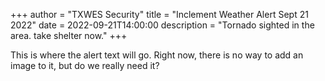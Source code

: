 +++
author = "TXWES Security"
title = "Inclement Weather Alert Sept 21 2022"
date = 2022-09-21T14:00:00
description = "Tornado sighted in the area. take shelter now."
+++

This is where the alert text will go. Right now, there is no way to add an image to it, but do we really need it?
